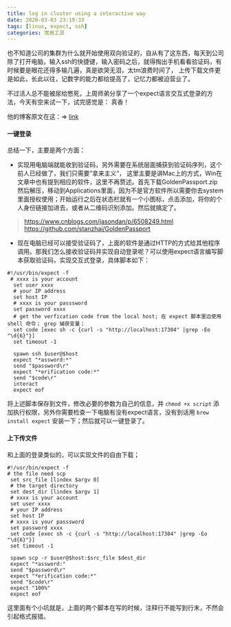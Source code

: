 ```yaml
---
title: log in cluster using a interactive way
date: 2020-03-03 23:19:33
tags: [linux, expect, ssh]
categories: 常用工具
---
```


也不知道公司的集群为什么就开始使用双向验证的，自从有了这东西，每天到公司除了打开电脑，输入ssh的快捷键，输入密码之后，就得掏出手机看看验证码，有时候要是眼花还得多输几遍，真是欲哭无泪，太tm浪费时间了， 上传下载文件更是如此，长此以往，记数字的能力都给提高了，记忆力都被迫营业了。

不过活人总不能被尿给憋死，上周师弟分享了一个expect语言交互式登录的方法，今天有空来试一下，试完感觉是： 真香！

他的博客原文在这：=> [link](https://nonewood.github.io/2019/10/25/Mac-Authenticator-md/)

#### 一键登录
总结一下，主要是两个方面：

- 实现用电脑端就能收到验证码，另外需要在系统层面捕获到验证码序列，这个前人已经做了，我们只需要”拿来主义“， 这里主要是讲Mac上的方式，Win在文章中也有提到相应的软件，这里不再赘述。首先下载GoldenPassport.zip 然后解压，移动到Applications里面，因为不是官方软件所以需要你去system里面授权使用；开始运行之后在状态栏就有一个小图标，点击添加，将你的个人身份链接加进去，或者从二维码识别添加。然后就搞定了。

>https://www.cnblogs.com/jasondan/p/6508249.html  
>https://github.com/stanzhai/GoldenPassport

- 现在电脑已经可以接受验证码了，上面的软件是通过HTTP的方式给其他程序调用。那我们怎么接收验证码并实现自动登录呢？可以使用expect语言编写脚本获取验证码，实现交互式登录，具体脚本如下：

```shell
#!/usr/bin/expect -f
 # xxxx is your account
  set user xxxx 
  # your IP address
  set host IP 
  # xxxx is your passsword
  set password xxxx 
  # get the verfication code from the local host; 在 expect 脚本里边使用 shell 命令； grep 捕获变量；
  set code [exec sh -c {curl -s "http://localhost:17304" |grep -Eo "\d{6}"}] 
  set timeout -1

  spawn ssh $user@$host
  expect "*assword:*"
  send "$password\r"
  expect "*erification code:*"
  send "$code\r"
  interact
  expect eof
```

将上述脚本保存到文件，修改必要的参数为自己的信息，并 `chmod +x script` 添加执行权限，另外你需要检查一下电脑有没有expect语言，没有到话用 `brew install expect` 安装一下；然后就可以一键登录了。

#### 上下传文件

和上面的登录类似的，可以实现文件的自由下载；

```shell
#!/usr/bin/expect -f
# the file need scp 
 set src_file [lindex $argv 0] 
 # the target directory 
 set dest_dir [lindex $argv 1] 
 # xxxx is your account
 set user xxxx 
 # your IP address
 set host IP  
 # xxxx is your passsword
 set password xxxx 
 set code [exec sh -c {curl -s "http://localhost:17304" |grep -Eo "\d{6}"}]
 set timeout -1

 spawn scp -r $user@$host:$src_file $dest_dir
 expect "*assword:"
 send "$password\r"
 expect "*erification code:*"
 send "$code\r"
 expect "100%"
 expect eof
 ```
 
 这里面有个小坑就是，上面的两个脚本在写的时候，注释行不能写到行末，不然会引起格式报错。